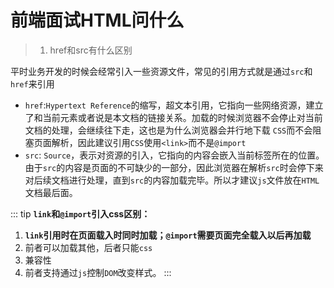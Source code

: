 # 前端面试HTML问什么

> 1. href和src有什么区别

平时业务开发的时候会经常引入一些资源文件，常见的引用方式就是通过`src`和`href`来引用
- `href`:`Hypertext Reference`的缩写，超文本引用，它指向一些网络资源，建立了和当前元素或者说是本文档的链接关系。加载的时候浏览器不会停止对当前文档的处理，会继续往下走，这也是为什么浏览器会并行地下载
`CSS`而不会阻塞页面解析，因此建议引用`CSS`使用`<link>`而不是`@import`
- `src`: `Source`，表示对资源的引入，它指向的内容会嵌入当前标签所在的位置。由于`src`的内容是页面的不可缺少的一部分，因此浏览器在解析`src`时会停下来对后续文档进行处理，直到`src`的内容加载完毕。所以才建议`js`文件放在`HTML`文档最后面。

::: tip
**`link`和`@import`引入css区别：**
1. **`link`引用时在页面载入时同时加载；`@import`需要页面完全载入以后再加载**
2. 前者可以加载其他，后者只能`css`
3. 兼容性
4. 前者支持通过`js`控制`DOM`改变样式。
:::